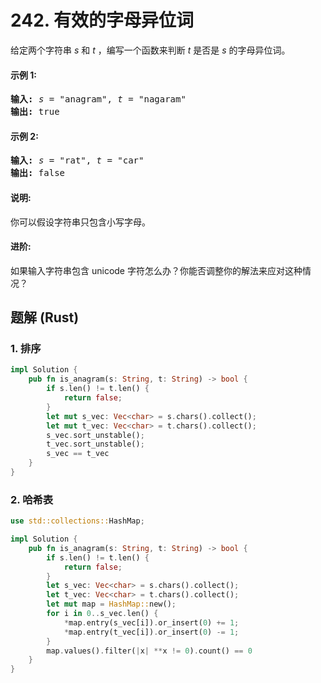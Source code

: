 # 242. 有效的字母异位词
给定两个字符串 *s* 和 *t* ，编写一个函数来判断 *t* 是否是 *s* 的字母异位词。

#### 示例 1:
<pre>
<strong>输入:</strong> <em>s</em> = "anagram", <em>t</em> = "nagaram"
<strong>输出:</strong> true
</pre>

#### 示例 2:
<pre>
<strong>输入:</strong> <em>s</em> = "rat", <em>t</em> = "car"
<strong>输出:</strong> false
</pre>

#### 说明:
你可以假设字符串只包含小写字母。

#### 进阶:
如果输入字符串包含 unicode 字符怎么办？你能否调整你的解法来应对这种情况？

## 题解 (Rust)

### 1. 排序
```Rust
impl Solution {
    pub fn is_anagram(s: String, t: String) -> bool {
        if s.len() != t.len() {
            return false;
        }
        let mut s_vec: Vec<char> = s.chars().collect();
        let mut t_vec: Vec<char> = t.chars().collect();
        s_vec.sort_unstable();
        t_vec.sort_unstable();
        s_vec == t_vec
    }
}
```

### 2. 哈希表
```Rust
use std::collections::HashMap;

impl Solution {
    pub fn is_anagram(s: String, t: String) -> bool {
        if s.len() != t.len() {
            return false;
        }
        let s_vec: Vec<char> = s.chars().collect();
        let t_vec: Vec<char> = t.chars().collect();
        let mut map = HashMap::new();
        for i in 0..s_vec.len() {
            *map.entry(s_vec[i]).or_insert(0) += 1;
            *map.entry(t_vec[i]).or_insert(0) -= 1;
        }
        map.values().filter(|x| **x != 0).count() == 0
    }
}
```
